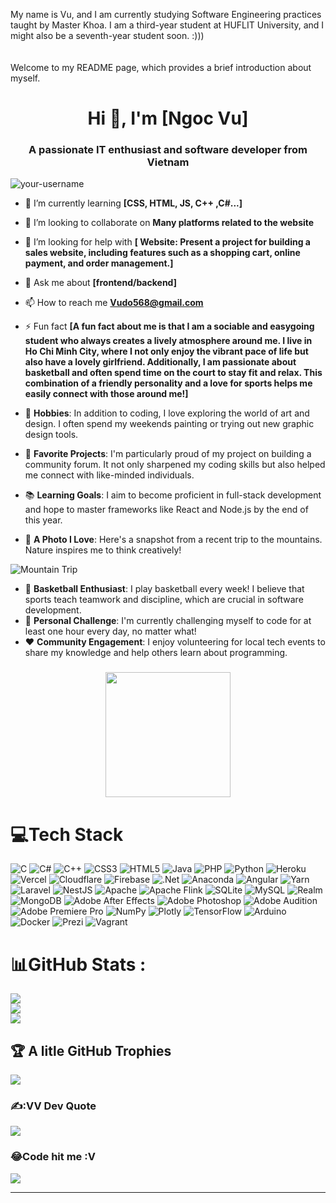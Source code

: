 <p align="left">My name is Vu, and I am currently studying Software Engineering practices taught by Master Khoa. I am a third-year student at HUFLIT University, and I might also be a seventh-year student soon. :)))<br><br><br>Welcome to my README page, which provides a brief introduction about myself.</p>
<h1 align="center">Hi 👋, I'm [Ngoc Vu]</h1>
<h3 align="center">A passionate IT enthusiast and software developer from Vietnam</h3>

<p align="left"> <img src="https://komarev.com/ghpvc/?username=your-username&label=Profile%20views&color=0e75b6&style=flat" alt="your-username" /> </p>

- 🌱 I’m currently learning **[CSS, HTML, JS, C++ ,C#...]**

- 👯 I’m looking to collaborate on **Many platforms related to the website**

- 🤔 I’m looking for help with **[ Website: Present a project for building a sales website, including features such as a shopping cart, online payment, and order management.]**

- 💬 Ask me about **[frontend/backend]**

- 📫 How to reach me **Vudo568@gmail.com**

- ⚡ Fun fact **[A fun fact about me is that I am a sociable and easygoing student who always creates a lively atmosphere around me. I live in Ho Chi Minh City, where I not only enjoy the vibrant pace of life but also have a lovely girlfriend. Additionally, I am passionate about basketball and often spend time on the court to stay fit and relax. This combination of a friendly personality and a love for sports helps me easily connect with those around me!]**
- 🎨 **Hobbies**: In addition to coding, I love exploring the world of art and design. I often spend my weekends painting or trying out new graphic design tools.
- 🌟 **Favorite Projects**: I'm particularly proud of my project on building a community forum. It not only sharpened my coding skills but also helped me connect with like-minded individuals.
- 📚 **Learning Goals**: I aim to become proficient in full-stack development and hope to master frameworks like React and Node.js by the end of this year.
- 📸 **A Photo I Love**: Here's a snapshot from a recent trip to the mountains. Nature inspires me to think creatively!

![Mountain Trip](link-to-your-photo)

- 🏀 **Basketball Enthusiast**: I play basketball every week! I believe that sports teach teamwork and discipline, which are crucial in software development.
- 🎯 **Personal Challenge**: I'm currently challenging myself to code for at least one hour every day, no matter what!
- ❤️ **Community Engagement**: I enjoy volunteering for local tech events to share my knowledge and help others learn about programming.
###

<div align="center">
  <img height="200" src="https://i.imgflip.com/65efzo.gif"  />
</div>

###

# 💻Tech Stack
![C](https://img.shields.io/badge/c-%2300599C.svg?style=plastic&logo=c&logoColor=white) ![C#](https://img.shields.io/badge/c%23-%23239120.svg?style=plastic&logo=c-sharp&logoColor=white) ![C++](https://img.shields.io/badge/c++-%2300599C.svg?style=plastic&logo=c%2B%2B&logoColor=white) ![CSS3](https://img.shields.io/badge/css3-%231572B6.svg?style=plastic&logo=css3&logoColor=white) ![HTML5](https://img.shields.io/badge/html5-%23E34F26.svg?style=plastic&logo=html5&logoColor=white) ![Java](https://img.shields.io/badge/java-%23ED8B00.svg?style=plastic&logo=java&logoColor=white) ![PHP](https://img.shields.io/badge/php-%23777BB4.svg?style=plastic&logo=php&logoColor=white) ![Python](https://img.shields.io/badge/python-3670A0?style=plastic&logo=python&logoColor=ffdd54) ![Heroku](https://img.shields.io/badge/heroku-%23430098.svg?style=plastic&logo=heroku&logoColor=white) ![Vercel](https://img.shields.io/badge/vercel-%23000000.svg?style=plastic&logo=vercel&logoColor=white) ![Cloudflare](https://img.shields.io/badge/Cloudflare-F38020?style=plastic&logo=Cloudflare&logoColor=white) ![Firebase](https://img.shields.io/badge/firebase-%23039BE5.svg?style=plastic&logo=firebase) ![.Net](https://img.shields.io/badge/.NET-5C2D91?style=plastic&logo=.net&logoColor=white) ![Anaconda](https://img.shields.io/badge/Anaconda-%2344A833.svg?style=plastic&logo=anaconda&logoColor=white) ![Angular](https://img.shields.io/badge/angular-%23DD0031.svg?style=plastic&logo=angular&logoColor=white) ![Yarn](https://img.shields.io/badge/yarn-%232C8EBB.svg?style=plastic&logo=yarn&logoColor=white) ![Laravel](https://img.shields.io/badge/laravel-%23FF2D20.svg?style=plastic&logo=laravel&logoColor=white) ![NestJS](https://img.shields.io/badge/nestjs-%23E0234E.svg?style=plastic&logo=nestjs&logoColor=white) ![Apache](https://img.shields.io/badge/apache-%23D42029.svg?style=plastic&logo=apache&logoColor=white) ![Apache Flink](https://img.shields.io/badge/Apache%20Flink-E6526F?style=plastic&logo=Apache%20Flink&logoColor=white) ![SQLite](https://img.shields.io/badge/sqlite-%2307405e.svg?style=plastic&logo=sqlite&logoColor=white) ![MySQL](https://img.shields.io/badge/mysql-%2300f.svg?style=plastic&logo=mysql&logoColor=white) ![Realm](https://img.shields.io/badge/Realm-39477F?style=plastic&logo=realm&logoColor=white) ![MongoDB](https://img.shields.io/badge/MongoDB-%234ea94b.svg?style=plastic&logo=mongodb&logoColor=white) ![Adobe After Effects](https://img.shields.io/badge/Adobe%20After%20Effects-9999FF.svg?style=plastic&logo=Adobe%20After%20Effects&logoColor=white) ![Adobe Photoshop](https://img.shields.io/badge/adobephotoshop-%2331A8FF.svg?style=plastic&logo=adobephotoshop&logoColor=white) ![Adobe Audition](https://img.shields.io/badge/Adobe%20Audition-9999FF.svg?style=plastic&logo=Adobe%20Audition&logoColor=white) ![Adobe Premiere Pro](https://img.shields.io/badge/Adobe%20Premiere%20Pro-9999FF.svg?style=plastic&logo=Adobe%20Premiere%20Pro&logoColor=white) ![NumPy](https://img.shields.io/badge/numpy-%23013243.svg?style=plastic&logo=numpy&logoColor=white) ![Plotly](https://img.shields.io/badge/Plotly-%233F4F75.svg?style=plastic&logo=plotly&logoColor=white) ![TensorFlow](https://img.shields.io/badge/TensorFlow-%23FF6F00.svg?style=plastic&logo=TensorFlow&logoColor=white) ![Arduino](https://img.shields.io/badge/-Arduino-00979D?style=plastic&logo=Arduino&logoColor=white) ![Docker](https://img.shields.io/badge/docker-%230db7ed.svg?style=plastic&logo=docker&logoColor=white) ![Prezi](https://img.shields.io/badge/Prezi-%23000000.svg?style=plastic&logo=Prezi&logoColor=white) ![Vagrant](https://img.shields.io/badge/vagrant-%231563FF.svg?style=plastic&logo=vagrant&logoColor=white)
# 📊GitHub Stats :
![](https://github-readme-stats.vercel.app/api?username=NgocVu0906&theme=radical&hide_border=false&include_all_commits=false&count_private=false)<br/>
![](https://github-readme-streak-stats.herokuapp.com/?user=NgocVu0906&theme=radical&hide_border=false)<br/>
![](https://github-readme-stats.vercel.app/api/top-langs/?username=NgocVu0906&theme=radical&hide_border=false&include_all_commits=false&count_private=false&layout=compact)

## 🏆 A litle GitHub Trophies
![](https://github-trophies.vercel.app/?username=NgocVu0906&theme=radical&no-frame=false&no-bg=false&margin-w=4)

### ✍️:VV Dev Quote
![](https://quotes-github-readme.vercel.app/api?type=horizontal&theme=radical)

### 😂Code hit me :V
<img src="https://i.pinimg.com/564x/bd/90/5c/bd905c8f6d3a7768fe59bb0557f40335.jpg"/>

---


